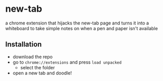 # new-tab
 a chrome extension that hijacks the new-tab page and turns it into a whiteboard to take simple notes on when a pen and paper isn't available

## Installation 
- download the repo
- go to `chrome://extensions` and press `load unpacked`
    - select the folder
- open a new tab and doodle!